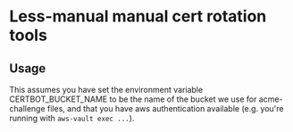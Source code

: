 # Less-manual manual cert rotation tools

## Usage

This assumes you have set the environment variable CERTBOT_BUCKET_NAME to be the name
of the bucket we use for acme-challenge files, and that you have aws authentication
available (e.g. you're running with `aws-vault exec ...`).

